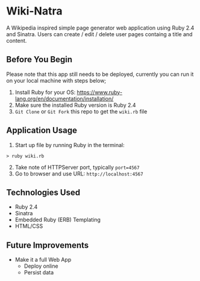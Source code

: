 # Wiki-Natra

A Wikipedia inspired simple page generator web application using Ruby 2.4 and Sinatra. Users can create / edit / delete user pages containg a title and content.

## Before You Begin

Please note that this app still needs to be deployed, currently you can run it on your local machine with steps below;

1. Install Ruby for your OS: https://www.ruby-lang.org/en/documentation/installation/
2. Make sure the installed Ruby version is Ruby 2.4
3. `Git Clone` or `Git Fork` this repo to get the `wiki.rb` file

## Application Usage

1. Start up file by running Ruby in the terminal:

```
> ruby wiki.rb
```

2. Take note of HTTPServer port, typically `port=4567`
3. Go to browser and use URL: `http://localhost:4567`

## Technologies Used

- Ruby 2.4
- Sinatra
- Embedded Ruby (ERB) Templating
- HTML/CSS

## Future Improvements

- Make it a full Web App
  - Deploy online
  - Persist data
